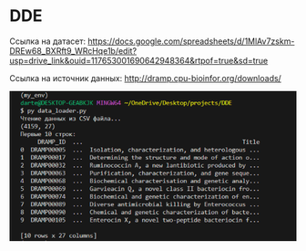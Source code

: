 # DDE
Ссылка на датасет:
https://docs.google.com/spreadsheets/d/1MlAv7zskm-DREw68_BXRft9_WRcHqe1b/edit?usp=drive_link&ouid=117653001690642948364&rtpof=true&sd=true

Ссылка на источник данных:
http://dramp.cpu-bioinfor.org/downloads/

![Первые 10 строк:](raw_data.head.png)
